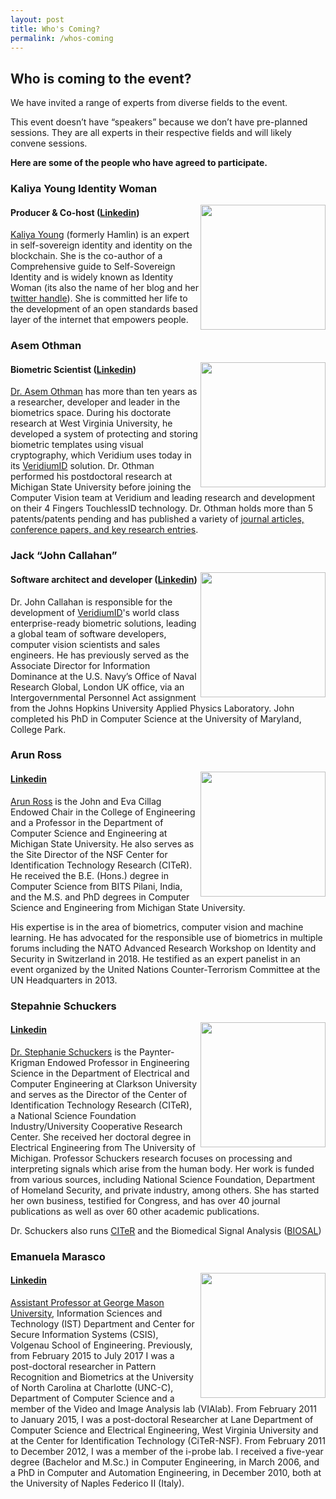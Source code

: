 ```yaml
---
layout: post
title: Who's Coming?
permalink: /whos-coming
---
```


## Who is coming to the event?

We have invited a range of experts from diverse fields to the event. 

This event doesn’t have “speakers” because we don’t have pre-planned sessions. They are all experts in their respective fields and will likely convene sessions. 

**Here are some of the people who have agreed to participate.** 

### Kaliya Young Identity Woman 

<img src="https://i.imgur.com/zCZEBtG.jpeg" width="200" align="right">

#### Producer & Co-host ([Linkedin](https://www.linkedin.com/in/kaliya/))

[Kaliya Young](https://identitywoman.net/) (formerly Hamlin) is an expert in self-sovereign identity and identity on the blockchain. She is the co-author of a Comprehensive guide to Self-Sovereign Identity and is widely known as Identity Woman (its also the name of her blog and her [twitter handle](https://twitter.com/identitywoman)). She is committed her life to the development of an open standards based layer of the internet that empowers people.

### Asem Othman

<img src="https://i.imgur.com/TmfD6zB.jpg" width="200" align="right">

#### Biometric Scientist ([Linkedin](https://www.linkedin.com/in/asemothman/))

[Dr. Asem Othman](https://sites.google.com/site/asemawaadothman/) has more than ten years as a researcher, developer and leader in the biometrics space. During his doctorate research at West Virginia University, he developed a system of protecting and storing biometric templates using visual cryptography, which Veridium uses today in its [VeridiumID](https://veridiumid.com/) solution. Dr. Othman performed his postdoctoral research at Michigan State University before joining the Computer Vision team at Veridium and leading research and development on their 4 Fingers TouchlessID technology. Dr. Othman holds more than 5 patents/patents pending and has published a variety of [journal articles, conference papers, and key research entries](https://sites.google.com/site/asemawaadothman/publications).

### Jack “John Callahan” 

<img src="https://i.imgur.com/zyppWfJ.jpg" width="200" align="right">

#### Software architect and developer ([Linkedin](https://www.linkedin.com/in/john-callahan-430707/))

Dr. John Callahan is responsible for the development of [VeridiumID](https://veridiumid.com)'s world class enterprise-ready biometric solutions, leading a global team of software developers, computer vision scientists and sales engineers. He has previously served as the Associate Director for Information Dominance at the U.S. Navy’s Office of Naval Research Global, London UK office, via an Intergovernmental Personnel Act assignment from the Johns Hopkins University Applied Physics Laboratory. John completed his PhD in Computer Science at the University of Maryland, College Park.

### Arun Ross 

<img src="https://i.imgur.com/kuTrPKl.png" width="200" align="right">

#### [Linkedin](https://www.linkedin.com/in/rossarun/)

[Arun Ross](https://rossarun.wixsite.com/arun-ross/) is the John and Eva Cillag Endowed Chair in the College of Engineering and a Professor in the Department of Computer Science and Engineering at Michigan State University. He also serves as the Site Director of the NSF Center for Identification Technology Research (CITeR). He received the B.E. (Hons.) degree in Computer Science from BITS Pilani, India, and the M.S. and PhD degrees in Computer Science and Engineering from Michigan State University.

His expertise is in the area of biometrics, computer vision and machine learning. He has advocated for the responsible use of biometrics in multiple forums including the NATO Advanced Research Workshop on Identity and Security in Switzerland in 2018. He testified as an expert panelist in an event organized by the United Nations Counter-Terrorism Committee at the UN Headquarters in 2013.

### Stepahnie Schuckers 

<img src="https://i.imgur.com/dH2pl6E.png" width="200" align="right">

#### [Linkedin](https://www.linkedin.com/in/stephanie-schuckers-13a44a9b/)

[Dr. Stephanie Schuckers](https://www.clarkson.edu/people/stephanie-schuckers) is the Paynter-Krigman Endowed Professor in Engineering Science in the Department of Electrical and Computer Engineering at Clarkson University and serves as the Director of the Center of Identification Technology Research (CITeR), a National Science Foundation Industry/University Cooperative Research Center. She received her doctoral degree in Electrical Engineering from The University of Michigan. Professor Schuckers research focuses on processing and interpreting signals which arise from the human body. Her work is funded from various sources, including National Science Foundation, Department of Homeland Security, and private industry, among others. She has started her own business, testified for Congress, and has over 40 journal publications as well as over 60 other academic publications.

Dr. Schuckers also runs [CITeR](https://citer.clarkson.edu/) and the Biomedical Signal Analysis ([BIOSAL](https://www.clarkson.edu/biomedical-signal-analysis-lab))

### Emanuela Marasco 

<img src="https://i.imgur.com/mdHI1mw.jpeg" width="200" align="right">

#### [Linkedin](https://www.linkedin.com/in/emanuela-marasco-ph-d-36527024/)

[Assistant Professor at George Mason University](https://sites.google.com/view/emanuelamarasco/home?authuser=0), Information Sciences and Technology (IST) Department and Center for Secure Information Systems (CSIS), Volgenau School of Engineering. Previously, from February 2015 to July 2017 I was a post-doctoral researcher in Pattern Recognition and Biometrics at the University of North Carolina at Charlotte (UNC-C), Department of Computer Science and a member of the Video and Image Analysis lab (VIAlab). From February 2011 to January 2015, I was a post-doctoral Researcher at Lane Department of Computer Science and Electrical Engineering, West Virginia University and at the Center for Identification Technology (CiTeR-NSF). From February 2011 to December 2012, I was a member of the i-probe lab. I received a five-year degree (Bachelor and M.Sc.) in Computer Engineering, in March 2006, and a PhD in Computer and Automation Engineering, in December 2010, both at the University of Naples Federico II (Italy).